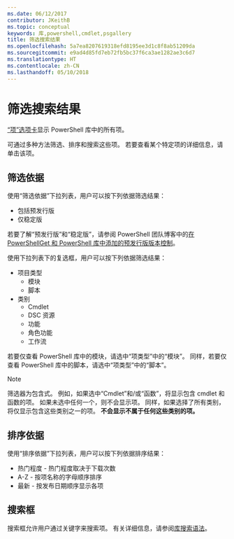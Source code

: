 ```yaml
---
ms.date: 06/12/2017
contributor: JKeithB
ms.topic: conceptual
keywords: 库,powershell,cmdlet,psgallery
title: 筛选搜索结果
ms.openlocfilehash: 5a7ea8207619318efd8195ee3d1c8f8ab51209da
ms.sourcegitcommit: e9ad4d85fd7eb72fb5bc37f6ca3ae1282ae3c6d7
ms.translationtype: HT
ms.contentlocale: zh-CN
ms.lasthandoff: 05/10/2018
---
```

# <a name="filtering-search-results"></a>筛选搜索结果

[“项”选项卡](https://www.powershellgallery.com/items)显示 PowerShell 库中的所有项。

可通过多种方法筛选、排序和搜索这些项。
若要查看某个特定项的详细信息，请单击该项。

## <a name="filter-by"></a>筛选依据

使用“筛选依据”下拉列表，用户可以按下列依据筛选结果：
- 包括预发行版
- 仅稳定版

若要了解“预发行版”和“稳定版”，请参阅 PowerShell 团队博客中的[在 PowerShellGet 和 PowerShell 库中添加的预发行版版本控制](https://blogs.msdn.microsoft.com/powershell/2017/12/05/prerelease-versioning-added-to-powershellget-and-powershell-gallery/)。

使用下拉列表下的复选框，用户可以按下列依据筛选结果：
- 项目类型
  - 模块
  - 脚本
- 类别
  - Cmdlet
  - DSC 资源
  - 功能
  - 角色功能
  - 工作流

若要仅查看 PowerShell 库中的模块，请选中“项类型”中的“模块”。
同样，若要仅查看 PowerShell 库中的脚本，请选中“项类型”中的“脚本”。

> [!NOTE]
> 筛选器为包含式。
> 例如，如果选中“Cmdlet”和/或“函数”，将显示包含 cmdlet 和函数的项。
> 如果未选中任何一个，则不会显示项。
> 同样，如果选择了所有类别，将仅显示包含这些类别之一的项。
> **不会显示不属于任何这些类别的项。**

## <a name="sort-by"></a>排序依据

使用“排序依据”下拉列表，用户可以按下列依据排序结果：
- 热门程度 - 热门程度取决于下载次数
- A-Z - 按项名称的字母顺序排序
- 最新 - 按发布日期顺序显示各项

## <a name="search-box"></a>搜索框

搜索框允许用户通过关键字来搜索项。
有关详细信息，请参阅[库搜索语法](search-syntax.md)。